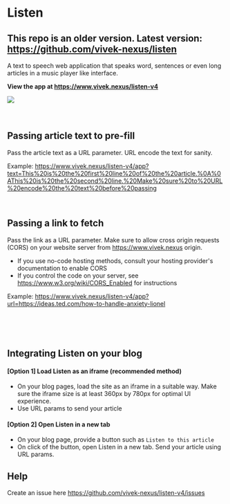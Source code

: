 # Listen
## **This repo is an older version. Latest version: https://github.com/vivek-nexus/listen**
A text to speech web application that speaks word, sentences or even long articles in a music player like interface.

**View the app at https://www.vivek.nexus/listen-v4**

<img src="https://www.vivek.nexus/listen-v4/link-preview.png" />


<br />

<br />

<br />

## Passing article text to pre-fill
Pass the article text as a URL parameter. URL encode the text for sanity.

Example: https://www.vivek.nexus/listen-v4/app?text=This%20is%20the%20first%20line%20of%20the%20article.%0A%0AThis%20is%20the%20second%20line.%20Make%20sure%20to%20URL%20encode%20the%20text%20before%20passing

<br />

## Passing a link to fetch
Pass the link as a URL parameter. Make sure to allow cross origin requests (CORS) on your website server from https://www.vivek.nexus origin.
- If you use no-code hosting methods, consult your hosting provider's documentation to enable CORS
- If you control the code on your server, see https://www.w3.org/wiki/CORS_Enabled for instructions

Example: https://www.vivek.nexus/listen-v4/app?url=https://ideas.ted.com/how-to-handle-anxiety-lionel

<br />

<br />

<br />


## Integrating Listen on your blog

#### [Option 1] Load Listen as an iframe (recommended method)
- On your blog pages, load the site as an iframe in a suitable way. Make sure the iframe size is at least 360px by 780px for optimal UI experience.
- Use URL params to send your article

#### [Option 2] Open Listen in a new tab
- On your blog page, provide a button such as `Listen to this article`
- On click of the button, open Listen in a new tab. Send your article using URL params.


## Help
Create an issue here https://github.com/vivek-nexus/listen-v4/issues
